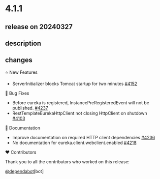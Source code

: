 # 4.1.1

## release on 20240327

## description

## changes

⭐ New Features

* ServerInitializer blocks Tomcat startup for two minutes <a href="https://github.com/spring-cloud/spring-cloud-netflix/issues/4152" data-hovercard-type="issue" data-hovercard-url="/spring-cloud/spring-cloud-netflix/issues/4152/hovercard">#4152</a>

🐞 Bug Fixes

* Before eureka is registered, InstancePreRegisteredEvent will not be published. <a href="https://github.com/spring-cloud/spring-cloud-netflix/issues/4237" data-hovercard-type="issue" data-hovercard-url="/spring-cloud/spring-cloud-netflix/issues/4237/hovercard">#4237</a>
* RestTemplateEurekaHttpClient not closing HttpClient on shutdown <a href="https://github.com/spring-cloud/spring-cloud-netflix/issues/4103" data-hovercard-type="issue" data-hovercard-url="/spring-cloud/spring-cloud-netflix/issues/4103/hovercard">#4103</a>

📔 Documentation

* Improve documentation on required HTTP client dependencies <a href="https://github.com/spring-cloud/spring-cloud-netflix/issues/4236" data-hovercard-type="issue" data-hovercard-url="/spring-cloud/spring-cloud-netflix/issues/4236/hovercard">#4236</a>
* No documentation for eureka.client.webclient.enabled <a href="https://github.com/spring-cloud/spring-cloud-netflix/issues/4218" data-hovercard-type="issue" data-hovercard-url="/spring-cloud/spring-cloud-netflix/issues/4218/hovercard">#4218</a>

❤️ Contributors

Thank you to all the contributors who worked on this release:

<a class="user-mention notranslate" data-hovercard-type="organization" data-hovercard-url="/orgs/dependabot/hovercard" data-octo-click="hovercard-link-click" data-octo-dimensions="link_type:self" href="https://github.com/dependabot">@dependabot</a>[bot]

